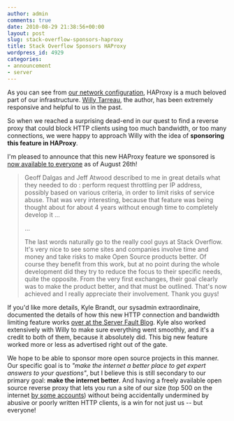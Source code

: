```yaml
---
author: admin
comments: true
date: 2010-08-29 21:38:56+00:00
layout: post
slug: stack-overflow-sponsors-haproxy
title: Stack Overflow Sponsors HAProxy
wordpress_id: 4929
categories:
- announcement
- server
---
```



As you can see from [our network configuration](http://blog.stackoverflow.com/2010/01/stack-overflow-network-configuration/), HAProxy is a much beloved part of our infrastructure. [Willy Tarreau](http://serverfault.com/users/29626/willy-tarreau), the author, has been extremely responsive and helpful to us in the past.



So when we reached a surprising dead-end in our quest to find a reverse proxy that could block HTTP clients using too much bandwidth, or too many connections, we were happy to approach Willy with the idea of **sponsoring this feature in HAProxy**.



I'm pleased to announce that this new HAProxy feature we sponsored is [now available to everyone](http://haproxy.1wt.eu/) as of August 26th!





<blockquote>
Geoff Dalgas and Jeff Atwood described to me in great details what they needed to do : perform request throttling per IP address, possibly based on various criteria, in order to limit risks of service abuse. That was very interesting, because that feature was being thought about for about 4 years without enough time to completely develop it …

> 
> 
…

> 
> 
The last words naturally go to the really cool guys at Stack Overflow. It's very nice to see some sites and companies involve time and money and take risks to make Open Source products better. Of course they benefit from this work, but at no point during the whole development did they try to reduce the focus to their specific needs, quite the opposite. From the very first exchanges, their goal clearly was to make the product better, and that must be outlined. That's now achieved and I really appreciate their involvement. Thank you guys!
</blockquote>





If you'd like more details, Kyle Brandt, our sysadmin extraordinaire, documented the details of how this new HTTP connection and bandwidth limiting feature works [over at the Server Fault Blog](http://blog.serverfault.com/post/1016491873/better-rate-limiting-for-all-with-haproxy). Kyle also worked extensively with Willy to make sure everything went smoothly, and it's a credit to both of them, because it absolutely did. This big new feature worked more or less as advertised right out of the gate.



We hope to be able to sponsor more open source projects in this manner. Our specific goal is to _"make the internet a better place to get expert answers to your questions"_, but I believe this is still secondary to our primary goal: **make the internet better**. And having a freely available open source reverse proxy that lets you run a site of our size (top 500 on the internet [by some accounts](http://www.alexa.com/siteinfo/stackoverflow.com)) without being accidentally undermined by abusive or poorly written HTTP clients, is a win for not just us -- but everyone!

